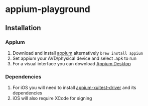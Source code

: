 # appium-playground

## Installation 
### Appium
1. Download and install [appium](https://www.appium.io) alternatively `brew install appium`
2. Set appium your AVD/physical device and select .apk to run
3. For a visual interface you can download [Appium Desktop](https://github.com/appium/appium-desktop)

### Dependencies
1. For iOS you will need to install [appium-xuitest-driver](https://github.com/appium/appium-xcuitest-driver) and its dependencies 
2. iOS will also require XCode for signing
